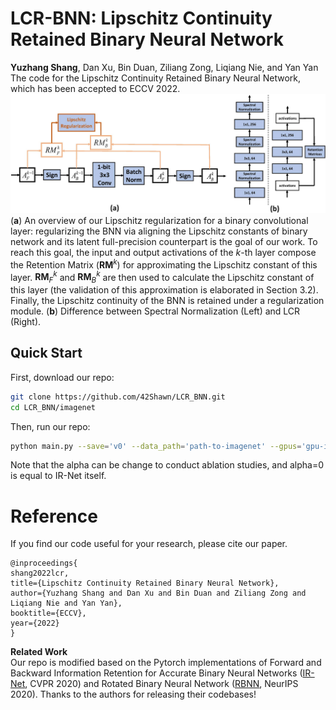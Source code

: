 # LCR-BNN: Lipschitz Continuity Retained Binary Neural Network
**Yuzhang Shang**, Dan Xu, Bin Duan, Ziliang Zong, Liqiang Nie, and Yan Yan    
The code for the Lipschitz Continuity Retained Binary Neural Network, which has been accepted to ECCV 2022.
<img src="pipeline.jpg" width="800">    
(**a**) An overview of our Lipschitz regularization for a binary convolutional layer: regularizing the BNN via aligning the Lipschitz constants of binary network and its latent full-precision counterpart is the goal of our work. To reach this goal, the input and output activations of the $k$-th layer compose the Retention Matrix ($\mathbf{RM}^k$) for approximating the Lipschitz constant of this layer. $\mathbf{RM}^k_F$ and $\mathbf{RM}^k_B$ are then used to calculate the Lipschitz constant of this layer (the validation of this approximation is elaborated in Section 3.2). Finally, the Lipschitz continuity of the BNN is retained under a regularization module. (**b**) Difference between Spectral Normalization (Left) and LCR (Right).

## Quick Start
First, download our repo:
```bash
git clone https://github.com/42Shawn/LCR_BNN.git
cd LCR_BNN/imagenet
```
Then, run our repo:
```bash
python main.py --save='v0' --data_path='path-to-imagenet' --gpus='gpu-id' --batch_size=128 --alpha=8 
```
Note that the alpha can be change to conduct ablation studies, and alpha=0 is equal to IR-Net itself.

# Reference
If you find our code useful for your research, please cite our paper.
```
@inproceedings{
shang2022lcr,
title={Lipschitz Continuity Retained Binary Neural Network},
author={Yuzhang Shang and Dan Xu and Bin Duan and Ziliang Zong and Liqiang Nie and Yan Yan},
booktitle={ECCV},
year={2022}
}
```

**Related Work**    
Our repo is modified based on the Pytorch implementations of Forward and Backward Information Retention for Accurate Binary Neural Networks ([IR-Net](https://github.com/htqin/IR-Net), CVPR 2020) and Rotated Binary Neural Network ([RBNN](https://github.com/lmbxmu/RBNN), NeurIPS 2020). Thanks to the authors for releasing their codebases!
